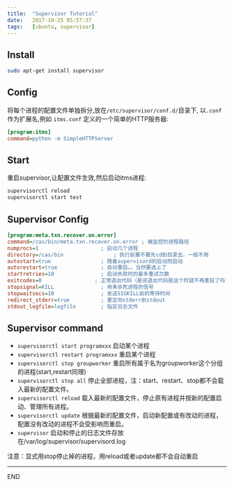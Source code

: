 ```yaml
---
title:  "Supervisor Tutorial"
date:   2017-10-25 05:57:37
tags:   [ubuntu, supervisor]
---
```


## Install

```sh
sudo apt-get install supervisor
```

## Config

将每个进程的配置文件单独拆分,放在`/etc/supervisor/conf.d/`目录下,
以`.conf`作为扩展名,例如 `itms.conf` 定义的一个简单的HTTP服务器:

```ini
[program:itms]
command=python -m SimpleHTTPServer
```

## Start

重启supervisor,让配置文件生效,然后启动itms进程:

```sh
supervisorctl reload
supervisorctl start test
```

## Supervisor Config

```ini
[program:meta.txn.recover.on.error]
command=/cas/bin/meta.txn.recover.on.error ; 被监控的进程路径
numprocs=1                    ; 启动几个进程
directory=/cas/bin                ; 执行前要不要先cd到目录去，一般不用
autostart=true                ; 随着supervisord的启动而启动
autorestart=true              ; 自动重启。。当然要选上了
startretries=10               ; 启动失败时的最多重试次数
exitcodes=0                 ; 正常退出代码（是说退出代码是这个时就不再重启了吗？待确定）
stopsignal=KILL               ; 用来杀死进程的信号
stopwaitsecs=10               ; 发送SIGKILL前的等待时间
redirect_stderr=true          ; 重定向stderr到stdout
stdout_logfile=logfile        ; 指定日志文件
```

## Supervisor command

- `supervisorctl start programxxx` 启动某个进程
- `supervisorctl restart programxxx` 重启某个进程
- `supervisorctl stop groupworker` 重启所有属于名为groupworker这个分组的进程(start,restart同理)
- `supervisorctl stop all` 停止全部进程，注：start、restart、stop都不会载入最新的配置文件。
- `supervisorctl reload` 载入最新的配置文件，停止原有进程并按新的配置启动、管理所有进程。
- `supervisorctl update` 根据最新的配置文件，启动新配置或有改动的进程，配置没有改动的进程不会受影响而重启。
- `supervisor` 启动和停止的日志文件存放在/var/log/supervisor/supervisord.log

注意：显式用stop停止掉的进程，用reload或者update都不会自动重启

---
END

